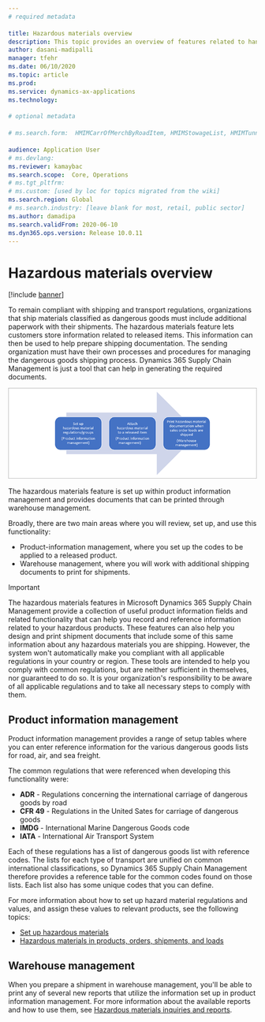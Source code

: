 ```yaml
---
# required metadata

title: Hazardous materials overview
description: This topic provides an overview of features related to handling and documenting hazardous materials during product-information management and warehouse management
author: dasani-madipalli
manager: tfehr
ms.date: 06/10/2020
ms.topic: article
ms.prod: 
ms.service: dynamics-ax-applications
ms.technology: 

# optional metadata

# ms.search.form:  HMIMCarrOfMerchByRoadItem, HMIMStowageList, HMIMTunnelList, HMIMMultimodalDGItem, HMIMItemMatieralList, HMIMLabelList, HMIMRegulationList, HMIMCompatibilityGroupList, HMIMShipperDeclarationItem, HMIMClassGroupList, HMIMCarrOfMerchByRoad, HMIMDivisionList, HMIMIdentificationList, HMIMShipperDeclaration, HMIMPackingInstructionList, HMIMItemList, HMIMTransportCategoryList, HMIMEMSList, HMIMRegPrintSetupList, HMIMMultimodalDG, HMIMMaterialList, HMIMPackDescriptionList, HMIMClassList, HMIMTechnicalNameList, HMIMPackingGroupList, HMIMStockListLimits

audience: Application User
# ms.devlang: 
ms.reviewer: kamaybac
ms.search.scope:  Core, Operations
# ms.tgt_pltfrm: 
# ms.custom: [used by loc for topics migrated from the wiki]
ms.search.region: Global
# ms.search.industry: [leave blank for most, retail, public sector]
ms.author: damadipa
ms.search.validFrom: 2020-06-10
ms.dyn365.ops.version: Release 10.0.11
---
```


# Hazardous materials overview

[!include [banner](../includes/banner.md)]

To remain compliant with shipping and transport regulations, organizations that ship materials classified as dangerous goods must include additional paperwork with their shipments. The hazardous materials feature lets customers store information related to released items. This information can then be used to help prepare shipping documentation. The sending organization must have their own processes and procedures for managing the dangerous goods shipping process. Dynamics 365 Supply Chain Management is just a tool that can help in generating the required documents.

![Hazardous material functionality setup and use](media/hazmat-overview.png "Hazardous material functionality setup and use")

The hazardous materials feature is set up within product information management and provides documents that can be printed through warehouse management.

Broadly, there are two main areas where you will review, set up, and use this functionality:

- Product-information management, where you set up the codes to be applied to a released product.
- Warehouse management, where you will work with additional shipping documents to print for shipments.

> [!IMPORTANT]
> The hazardous materials features in Microsoft Dynamics 365 Supply Chain Management provide a collection of useful product information fields and related functionality that can help you record and reference information related to your hazardous products. These features can also help you design and print shipment documents that include some of this same information about any hazardous materials you are shipping. However, the system won't automatically make you compliant with all applicable regulations in your country or region. These tools are intended to help you comply with common regulations, but are neither sufficient in themselves, nor guaranteed to do so. It is your organization's responsibility to be aware of all applicable regulations and to take all necessary steps to comply with them.

## Product information management

Product information management provides a range of setup tables where you can enter reference information for the various dangerous goods lists for road, air, and sea freight.

 The common regulations that were referenced when developing this functionality were:

- **ADR** - Regulations concerning the international carriage of dangerous goods by road
- **CFR 49** - Regulations in the United Sates for carriage of dangerous goods
- **IMDG** - International Marine Dangerous Goods code
- **IATA** - International Air Transport System

Each of these regulations has a list of dangerous goods list with reference codes. The lists for each type of transport are unified on common international classifications, so Dynamics 365 Supply Chain Management therefore provides a reference table for the common codes found on those lists. Each list also has some unique codes that you can define.

For more information about how to set up hazard material regulations and values, and assign these values to relevant products, see the following topics:

- [Set up hazardous materials](hazmat-setup.md)
- [Hazardous materials in products, orders, shipments, and loads](hazmat-items.md)

## Warehouse management

When you prepare a shipment in warehouse management, you'll be able to print any of several new reports that utilize the information set up in product information management. For more information about the available reports and how to use them, see [Hazardous materials inquiries and reports](hazmat-reports.md).
